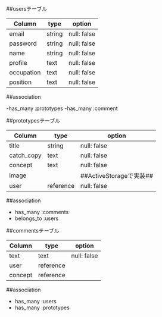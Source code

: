 ##usersテーブル

| Column     | type      | option                   |
| ---------  | --------- | -------------------------|
| email      | string    | null: false              |
| password   | string    | null: false              |
| name       | string    | null: false              |
| profile    | text      | null: false              |
| occupation | text      | null: false              |
| position   | text      | null: false              |

##association

-has_many :prototypes
-has_many :comment


##prototypesテーブル

| Column     | type      | option                   |
| ---------  | --------- | -------------------------|
| title      | string    | null: false              |
| catch_copy | text      | null: false              |
| concept    | text      | null: false              |
| image      |           | ##ActiveStorageで実装##   |
| user       | reference | null: false              |

##association
- has_many :comments
- belongs_to :users

##commentsテーブル

| Column     | type      | option                   |
| ---------  | --------- | -------------------------|
| text       | text      | null: false              |
| user       | reference |                          |
| concept    | reference |                          |

##association
- has_many :users
- has_many :prototypes

